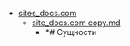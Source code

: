 - <a href = "E:\Node_projects\Node_Way\NBase\_Md\_Index\__Closer\_Theory\Part_I\content\Docs\sites_docs.com\cat.sites_docs.com\dir.sites_docs.com.md">sites_docs.com</a>
    - <a href = "E:\Node_projects\Node_Way\NBase\_Md\_Index\__Closer\_Theory\Part_I\content\Docs\sites_docs.com\site_docs.com copy.md">site_docs.com copy.md</a>
        - *# Сущности
